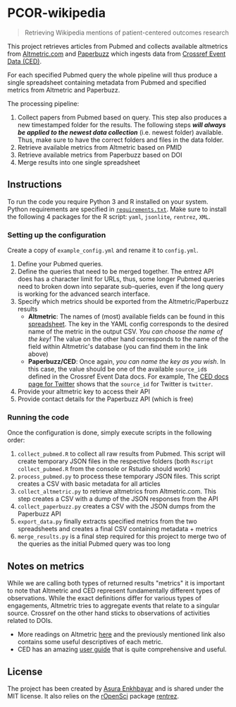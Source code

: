 # PCOR-wikipedia
> Retrieving Wikipedia mentions of patient-centered outcomes research

This project retrieves articles from Pubmed and collects available altmetrics from [Altmetric.com](https://www.altmetric.com/) and [Paperbuzz](http://paperbuzz.org/) which ingests data from [Crossref Event Data (CED)](https://www.crossref.org/services/event-data/).

For each specified Pubmed query the whole pipeline will thus produce a single spreadsheet containing metadata from Pubmed and specified metrics from Altmetric and Paperbuzz.

The processing pipeline:

1. Collect papers from Pubmed based on query. This step also produces a new timestamped folder for the results. The following steps _**will always be applied to the newest data collection**_ (i.e. newest folder) available. Thus, make sure to have the correct folders and files in the data folder.
2. Retrieve available metrics from Altmetric based on PMID
3. Retrieve available metrics from Paperbuzz based on DOI
4. Merge results into one single spreadsheet

## Instructions

To run the code you require Python 3 and R installed on your system. Python requirements are specified in [`requirements.txt`](./requirements.txt). Make sure to install the following 4 packages for the R script: `yaml`, `jsonlite`, `rentrez`, `XML`.

### Setting up the configuration

Create a copy of `example_config.yml` and rename it to `config.yml`.

1. Define your Pubmed queries.
2. Define the queries that need to be merged together. The entrez API does has a character limit for URLs, thus, some longer Pubmed queries need to broken down into separate sub-queries, even if the long query is working for the advanced search interface.
3. Specify which metrics should be exported from the Altmetric/Paperbuzz results
   - **Altmetric**: The names of (most) available fields can be found in this [spreadsheet](https://docs.google.com/spreadsheets/d/1ndVY8Q2LOaZO_P_HDmSQulagjeUrS250mAL2N5V8GvY/edit#gid=0). The key in the YAML config corresponds to the desired name of the metric in the output CSV. _You can choose the name of the key!_ The value on the other hand corresponds to the name of the field within Altmetric's database (you can find them in the link above)
   - **Paperbuzz/CED**: Once again, _you can name the key as you wish_. In this case, the value should be one of the available `source_id`s defined in the Crossref Event Data docs. For example, The [CED docs page for Twitter](https://www.eventdata.crossref.org/guide/sources/twitter/) shows that the `source_id` for Twitter is `twitter`. 
4. Provide your altmetric key to access their API
5. Provide contact details for the Paperbuzz API (which is free)

### Running the code

Once the configuration is done, simply execute scripts in the following order:

1. `collect_pubmed.R` to collect all raw results from Pubmed. This script will create temporary JSON files in the respective folders (both `Rscript collect_pubmed.R` from the console or Rstudio should work)
2. `process_pubmed.py` to process these temporary JSON files. This script creates a CSV with basic metadata for all articles
3. `collect_altmetric.py` to retrieve altmetrics from Altmetric.com. This step creates a CSV with a dump of the JSON responses from the API
4. `collect_paperbuzz.py` creates a CSV with the JSON dumps from the Paperbuzz API
5. `export_data.py` finally extracts specified metrics from the two spreadsheets and creates a final CSV containing metadata + metrics
6. `merge_results.py` is a final step required for this project to merge two of the queries as the initial Pubmed query was too long

## Notes on metrics

While we are calling both types of returned results "metrics" it is important to note that Altmetric and CED represent fundamentally different types of observations. While the exact definitions differ for various types of engagements, Altmetric tries to aggregate events that relate to a singular source. Crossref on the other hand sticks to observations of activities related to DOIs.

- More readings on Altmetric [here](https://api.altmetric.com/) and the previously mentioned link also contains some useful descriptives of each metric.
- CED has an amazing [user guide](https://www.eventdata.crossref.org/guide/index.html) that is quite comprehensive and useful.

## License 

The project has been created by [Asura Enkhbayar](github.com/bubblbu) and is shared under the MIT license. It also relies on the [rOpenSci](https://ropensci.org/) package [rentrez](https://cran.r-project.org/web/packages/rentrez/index.html).